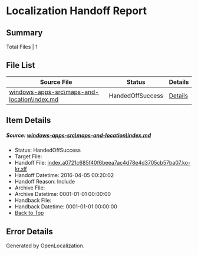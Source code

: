# <a name='report-top'></a> Localization Handoff Report

## Summary
 Total Files | 1

## File List
 Source File | Status | Details 
 ----------- | ------ | ------- 
 [windows-apps-src\maps-and-location\index.md](https://github.com/Microsoft/windows-apps/blob/d4f03d1956b73f94ac9795cec3c51ab1afc6cf0b/windows-apps-src/maps-and-location/index.md) | HandedOffSuccess | [Details](#34825999fe90a69cb3d9fb89e96a9f3ad73d39b03199)

## Item Details
##### <a name='34825999fe90a69cb3d9fb89e96a9f3ad73d39b03199'></a> Source: [windows-apps-src\maps-and-location\index.md](https://github.com/Microsoft/windows-apps/blob/d4f03d1956b73f94ac9795cec3c51ab1afc6cf0b/windows-apps-src/maps-and-location/index.md)
* Status: HandedOffSuccess
* Target File: 
* Handoff File: [index.a0721c685f40f6beea7ac4d78e4d3705cb57ba07.ko-kr.xlf](https://github.com/Microsoft/WDG.handoff/blob/a391b90d032e8b519a8c47c3c1b21980b16a24b1/ol-handoff/Microsoft/windows-apps.ko-kr/master/index.a0721c685f40f6beea7ac4d78e4d3705cb57ba07.ko-kr.xlf)
* Handoff Datetime: 2016-04-05 00:20:02
* Handoff Reason: Include
* Archive File: 
* Archive Datetime: 0001-01-01 00:00:00
* Handback File: 
* Handback Datetime: 0001-01-01 00:00:00
* [Back to Top](#report-top)


## Error Details

Generated by OpenLocalization.
